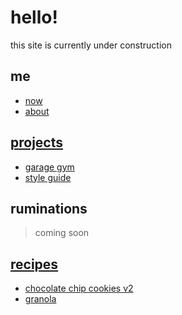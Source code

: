 # hello!
this site is currently under construction

## me
- [now](/now)  
- [about](/about)  

## [projects](/projects)
- [garage gym](/projects/gym)  
- [style guide](/projects/style)  

## ruminations
> coming soon

## [recipes](/recipes)
- [chocolate chip cookies v2](/recipes/chocolate-chip-cookies-v2.pdf)
- [granola](/recipes/granola.pdf)